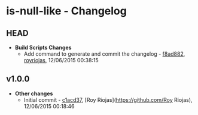 
# is-null-like - Changelog
## HEAD
- **Build Scripts Changes**
  - Add command to generate and commit the changelog - [f8ad882]( https://github.com/royriojas/is-null-like/commit/f8ad882 ), [royriojas](https://github.com/royriojas), 12/06/2015 00:38:15

    
## v1.0.0
- **Other changes**
  - Initial commit - [c1acd37]( https://github.com/royriojas/is-null-like/commit/c1acd37 ), [Roy Riojas](https://github.com/Roy Riojas), 12/06/2015 00:18:46

    
